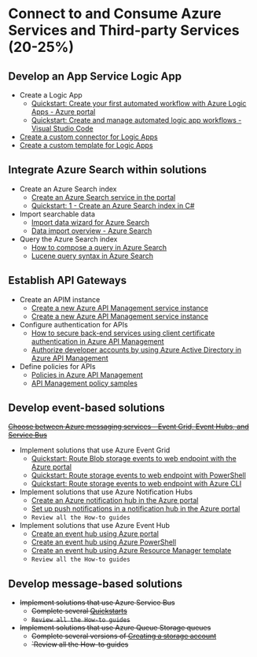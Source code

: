 # Connect to and Consume Azure Services and Third-party Services (20-25%)
## Develop an App Service Logic App 
* Create a Logic App
    * [Quickstart: Create your first automated workflow with Azure Logic Apps - Azure portal](https://docs.microsoft.com/en-us/azure/logic-apps/quickstart-create-first-logic-app-workflow)
    * [Quickstart: Create and manage automated logic app workflows - Visual Studio Code](https://docs.microsoft.com/en-us/azure/logic-apps/quickstart-create-logic-apps-visual-studio-code)
* [Create a custom connector for Logic Apps](https://docs.microsoft.com/en-us/azure/logic-apps/custom-connector-overview)
* [Create a custom template for Logic Apps](https://docs.microsoft.com/en-us/azure/logic-apps/logic-apps-create-deploy-template)
## Integrate Azure Search within solutions 
* Create an Azure Search index 
    * [Create an Azure Search service in the portal](https://docs.microsoft.com/en-us/azure/search/search-create-service-portal)
    * [Quickstart: 1 - Create an Azure Search index in C#](https://docs.microsoft.com/en-us/azure/search/search-create-index-dotnet)
* Import searchable data
    * [Import data wizard for Azure Search](https://docs.microsoft.com/en-us/azure/search/search-import-data-portal)
    * [Data import overview - Azure Search](https://docs.microsoft.com/en-us/azure/search/search-what-is-data-import)
* Query the Azure Search index 
    * [How to compose a query in Azure Search](https://docs.microsoft.com/en-us/azure/search/search-query-overview)
    * [Lucene query syntax in Azure Search](https://docs.microsoft.com/en-us/azure/search/query-lucene-syntax)
## Establish API Gateways 
* Create an APIM instance
    * [Create a new Azure API Management service instance](https://docs.microsoft.com/en-us/azure/api-management/get-started-create-service-instance)
    * [Create a new Azure API Management service instance](https://docs.microsoft.com/en-us/azure/api-management/powershell-create-service-instance)
* Configure authentication for APIs
    * [How to secure back-end services using client certificate authentication in Azure API Management](https://docs.microsoft.com/en-us/azure/api-management/api-management-howto-mutual-certificates)
    * [Authorize developer accounts by using Azure Active Directory in Azure API Management](https://docs.microsoft.com/en-us/azure/api-management/api-management-howto-aad)
* Define policies for APIs
    * [Policies in Azure API Management](https://docs.microsoft.com/en-us/azure/api-management/api-management-howto-policies)
    * [API Management policy samples](https://docs.microsoft.com/en-us/azure/api-management/policy-samples)
## Develop event-based solutions 
~~[Choose between Azure messaging services - Event Grid, Event Hubs, and Service Bus](https://docs.microsoft.com/en-us/azure/event-grid/compare-messaging-services)~~
* Implement solutions that use Azure Event Grid
    * [Quickstart: Route Blob storage events to web endpoint with the Azure portal](https://docs.microsoft.com/en-us/azure/event-grid/blob-event-quickstart-portal)
    * [Quickstart: Route storage events to web endpoint with PowerShell](https://docs.microsoft.com/en-us/azure/storage/blobs/storage-blob-event-quickstart-powershell?toc=%2fazure%2fevent-grid%2ftoc.json)
    * [Quickstart: Route storage events to web endpoint with Azure CLI](https://docs.microsoft.com/en-us/azure/storage/blobs/storage-blob-event-quickstart?toc=%2fazure%2fevent-grid%2ftoc.json)
* Implement solutions that use Azure Notification Hubs
    * [Create an Azure notification hub in the Azure portal](https://docs.microsoft.com/en-us/azure/notification-hubs/create-notification-hub-portal)
    * [Set up push notifications in a notification hub in the Azure portal](https://docs.microsoft.com/en-us/azure/notification-hubs/configure-notification-hub-portal-pns-settings)
    * `Review all the How-to guides`
* Implement solutions that use Azure Event Hub
    * [Create an event hub using Azure portal](https://docs.microsoft.com/en-us/azure/event-hubs/event-hubs-quickstart-portal)
    * [Create an event hub using Azure PowerShell](https://docs.microsoft.com/en-us/azure/event-hubs/event-hubs-quickstart-powershell)
    * [Create an event hub using Azure Resource Manager template](https://docs.microsoft.com/en-us/azure/event-hubs/event-hubs-resource-manager-namespace-event-hub)
     * `Review all the How-to guides`
## Develop message-based solutions 
* ~~Implement solutions that use Azure Service Bus~~
    * ~~Complete several [Quickstarts](https://docs.microsoft.com/en-us/azure/service-bus-messaging/)~~
    * ~~`Review all the How-to guides`~~
* ~~Implement solutions that use Azure Queue Storage queues~~
    * ~~Complete several versions of [Creating a storage account](https://docs.microsoft.com/en-us/azure/storage/common/storage-quickstart-create-account?toc=%2Fazure%2Fstorage%2Fqueues%2Ftoc.json&tabs=azure-portal)~~
     * ~~`Review all the How-to guides~~
